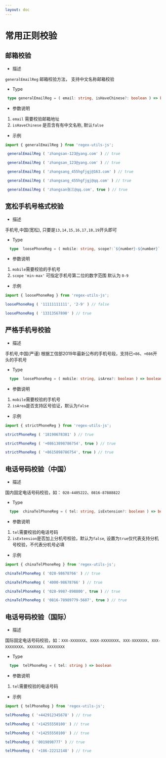 ```yaml
---
layout: doc
---
```

# 常用正则校验

## 邮箱校验

- 描述

`generalEmailReg` 邮箱校验方法， 支持中文名称邮箱校验

- Type

```ts
 type generalEmailReg = ( email: string, isHaveChinese?: boolean ) => boolean
```

- 参数说明

1. `email` 需要校验邮箱地址
2. `isHaveChinese` 是否含有有中文名称, 默认`false`

- 示例

```js
import { generalEmailReg } from 'regex-utils-js';

 generalEmailReg ( 'zhangsan-123@yang.com' ) // true

 generalEmailReg ( 'zhangsan_123@yang.com' ) // true

 generalEmailReg ( 'zhangsang_455hgfjgj@163.com' ) // true

 generalEmailReg ( 'zhangsang_455hgfjgj@qq.com' ) // true

 generalEmailReg ( 'zhangsan张三@qq.com', true ) // true
```

## 宽松手机号格式校验

- 描述

手机号,中国(宽松), 只要是`13,14,15,16,17,18,19`开头即可

- Type

```ts
  type  loosePhoneReg = ( mobile: string, scope?:`${number}-${number}` ) => boolean
```

- 参数说明

1. `mobile`需要校验的手机号
2. `scope` `'min-max'` 可指定手机号第二位的数字范围 默认为 `0-9`

- 示例

```js
import { loosePhoneReg } from 'regex-utils-js';

loosePhoneReg ( '11111111111', '2-9' ) // false

loosePhoneReg ( '13313567890' ) // true
```

## 严格手机号校验

- 描述

手机号,中国(严谨) 根据工信部2019年最新公布的手机号段，支持已`+86`、`+086`开头的手机号

- Type

```ts
  type  loosePhoneReg = ( mobile: string, isArea?: boolean ) => boolean
```

- 参数说明

1. `mobile`需要校验的手机号
2. `isArea`是否支持区号验证，默认为`false`

- 示例

```js
import { strictPhoneReg } from 'regex-utils-js';

strictPhoneReg ( '18190678381' ) // true

strictPhoneReg ( '+08613898786754', true ) // true

strictPhoneReg ( '+8615898786754', true ) // true
```

## 电话号码校验（中国）

- 描述

国内固定电话号码校验，如： `028-4405222`、`0816-87888822`

- Type

```ts
  type  chinaTelPhoneReg = ( tel: string, isExtension?: boolean ) => boolean
```

- 参数说明

1. `tel`需要校验的电话号码
2. `isExtension`是否加上分机号校验，默认为`false`, 设置为`true`仅代表支持分机号校验，不代表分机号必填

- 示例

```js
import { chinaTelPhoneReg } from 'regex-utils-js';

chinaTelPhoneReg ( '028-98678766' ) // true

chinaTelPhoneReg ( '4000-98678766' ) // true

chinaTelPhoneReg ( '028-9987-898800', true ) // true

chinaTelPhoneReg ( '0816-78989779-5687', true ) // true
```

## 电话号码校验（国际）

- 描述

国际固定电话号码校验，如：`XXX-XXXXXXX`、`XXXX-XXXXXXXX`、`XXX-XXXXXXX`、`XXX-XXXXXXXX`、`XXXXXXX`、`XXXXXXXX`

- Type

```ts
  type  telPhoneReg = ( tel: string ) => boolean
```

- 参数说明

1. `tel`需要校验的电话号码

- 示例

```js
import { telPhoneReg } from 'regex-utils-js';

telPhoneReg ( '+442912345678' ) // true

telPhoneReg ( '+14255550100' ) // true

telPhoneReg ( '+14255550100' ) // true

telPhoneReg ( '0019898777' ) // true

telPhoneReg ( '+186-22212148' ) // true
```